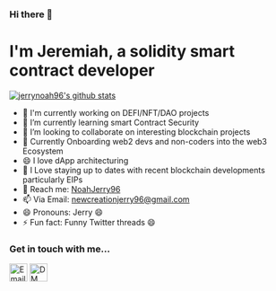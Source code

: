 ### Hi there 👋
# I'm Jeremiah, a solidity smart contract developer

<!--
**jerrynoah96/jerrynoah96** is a ✨ _special_ ✨ repository because its `README.md` (this file) appears on your GitHub profile. -->

[![jerrynoah96's github stats](https://github-readme-stats.vercel.app/api?username=jerrynoah96&show_icons=true&theme=radical&hide=stars)](https://github.com/jerrynoah96/)
- 🔭 I'm currently working on DEFI/NFT/DAO projects
- 🌱 I’m currently learning smart Contract Security
- 👯 I’m looking to collaborate on interesting blockchain projects
- 🌱 Currently Onboarding web2 devs and non-coders into the web3 Ecosystem
- 😄 I love dApp architecturing
- 👯 I Love staying up to dates with recent blockchain developments particularly EIPs
- 💬 Reach me: [NoahJerry96](https://twitter.com/NoahJerry96)
- 📫 Via Email: [newcreationjerry96@gmail.com](https://twitter.com/newcreationjerry96@gmail.com)
- 😄 Pronouns: Jerry 😄
- ⚡ Fun fact: Funny Twitter threads 😄

### Get in touch with me...

[<img src='https://image.flaticon.com/icons/svg/2965/2965306.svg' width='32' title='Email Me!'>](mailto://newcreationjerry96@gmail.com)
[<img src='https://image.flaticon.com/icons/svg/1409/1409937.svg' width='32' title='DM Me!'>](https://twitter.com/Noahjerry96)


